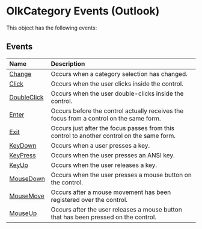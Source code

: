 
# OlkCategory Events (Outlook)
This object has the following events:

## Events



|**Name**|**Description**|
|:-----|:-----|
| [Change](8f50d10c-4cdb-eadc-cf46-585338d33689.md)|Occurs when a category selection has changed.|
| [Click](684426c6-5919-9981-8077-6b170e288e38.md)|Occurs when the user clicks inside the control.|
| [DoubleClick](13fabbc8-a78e-2f92-650b-2ddb906ce600.md)|Occurs when the user double-clicks inside the control.|
| [Enter](e8414759-46a7-3697-5fae-9a9e3fb29104.md)|Occurs before the control actually receives the focus from a control on the same form.|
| [Exit](bc1dac11-00f0-7fcb-9a8f-c8fde0d61e51.md)|Occurs just after the focus passes from this control to another control on the same form.|
| [KeyDown](dcaaff84-eb0a-77a7-998d-3327cc7d02bc.md)|Occurs when a user presses a key.|
| [KeyPress](15a26c77-d82f-f734-f294-54d38a657af3.md)|Occurs when the user presses an ANSI key.|
| [KeyUp](ce4ad525-fe0e-17d8-656f-4a3557e2ff6f.md)|Occurs when the user releases a key.|
| [MouseDown](c75c2b05-3f85-0f6d-a5d0-59ff43b5653c.md)|Occurs when the user presses a mouse button on the control.|
| [MouseMove](594e3a28-62d1-c943-d08b-cfbf8e685de9.md)|Occurs after a mouse movement has been registered over the control.|
| [MouseUp](9fdd7eba-d5fe-f239-b658-26f425632440.md)|Occurs after the user releases a mouse button that has been pressed on the control.|
